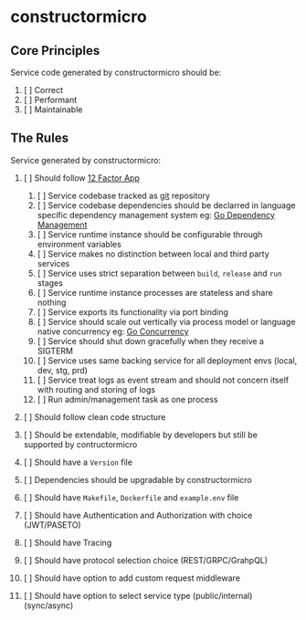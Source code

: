 # constructormicro

## Core Principles

Service code generated by constructormicro should be:

1. [ ] Correct
2. [ ] Performant
3. [ ] Maintainable


## The Rules

Service generated by constructormicro:

1. [ ]  Should follow [12 Factor App](https://12factor.net/)

   1.  [ ]  Service codebase tracked as [git](https://git-scm.com/) repository
   2.  [ ]  Service codebase dependencies should be declarred in language specific dependency management system eg: [Go Dependency Management](https://go.dev/doc/modules/managing-dependencies)
   3. [ ]  Service runtime instance should be configurable through environment variables
   4. [ ]  Service makes no distinction between local and third party services
   5. [ ]  Service uses strict separation between `build`, `release` and `run` stages
   6. [ ]  Service runtime instance processes are stateless and share nothing
   7. [ ]  Service exports its functionality via port binding
   8. [ ]  Service should scale out vertically via process model or language native concurrency eg: [Go Concurrency](https://go.dev/tour/concurrency/11)
   9. [ ]  Service should shut down gracefully when they receive a SIGTERM
   10. [ ]  Service uses same backing service for all deployment envs (local, dev, stg, prd)
   11. [ ]  Service treat logs as event stream and should not concern itself with routing and storing of logs
   12. [ ]  Run admin/management task as one process

2. [ ] Should follow clean code structure
3. [ ] Should be extendable, modifiable by developers but still be supported by contructormicro
4. [ ] Should have a `Version` file
5. [ ] Dependencies should be upgradable by constructormicro
6. [ ] Should have `Makefile`, `Dockerfile` and `example.env` file
7. [ ] Should have Authentication and Authorization with choice (JWT/PASETO)
8. [ ] Should have Tracing
9. [ ] Should have protocol selection choice (REST/GRPC/GrahpQL)
10. [ ] Should have option to add custom request middleware
11. [ ] Should have option to select service type (public/internal) (sync/async)